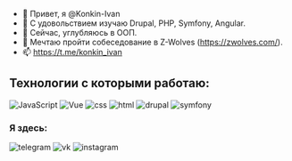 - 👋 Привет, я @Konkin-Ivan
- 👀 С удовольствием изучаю Drupal, PHP, Symfony, Angular.
- 🌱 Сейчас, углубляюсь в ООП.
- 💞️ Мечтаю пройти собеседование в Z-Wolves (https://zwolves.com/).
- 📫 https://t.me/konkin_ivan

## Технологии с которыми работаю:
![JavaScript](https://img.shields.io/badge/-JavaScript-090909?style=for-the-badge&logo=JavaScript)
![Vue](https://img.shields.io/badge/-Vue-090909?style=for-the-badge&logo=vue)
![css](https://img.shields.io/badge/-CSS3-090909?style=for-the-badge&logo=css3)
![html](https://img.shields.io/badge/-HTML5-090909?style=for-the-badge&logo=html5)
![drupal](https://img.shields.io/badge/-Drupal-090909?style=for-the-badge&logo=drupal)
![symfony](https://img.shields.io/badge/-Symfony-090909?style=for-the-badge&logo=symfony)

### Я здесь:
![telegram](https://img.shields.io/badge/-Telegram-090909?style=for-the-badge&logo=telegram)
![vk](https://img.shields.io/badge/-ВКонтакте-090909?style=for-the-badge&logo=vk)
![instagram](https://img.shields.io/badge/-Instagram-090909?style=for-the-badge&logo=instagram)
